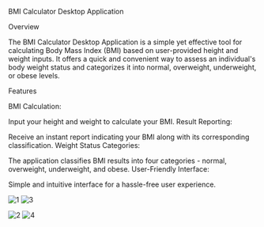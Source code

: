 BMI Calculator Desktop Application

Overview

The BMI Calculator Desktop Application is a simple yet effective tool for calculating Body Mass Index (BMI) based on user-provided height and weight inputs. It offers a quick and convenient way to assess an individual's body weight status and categorizes it into normal, overweight, underweight, or obese levels.

Features

BMI Calculation:

Input your height and weight to calculate your BMI.
Result Reporting:

Receive an instant report indicating your BMI along with its corresponding classification.
Weight Status Categories:

The application classifies BMI results into four categories - normal, overweight, underweight, and obese.
User-Friendly Interface:

Simple and intuitive interface for a hassle-free user experience.

![1](https://github.com/shammisk/BMI-Calculator/assets/99946678/b156de77-616d-4d28-9009-25b9180a9a01)    ![3](https://github.com/shammisk/BMI-Calculator/assets/99946678/400d11a7-d179-4f66-88c7-c5e5a1634dff)




![2](https://github.com/shammisk/BMI-Calculator/assets/99946678/8fd67377-110e-4c82-b899-3ab69cb9a2a6)     ![4](https://github.com/shammisk/BMI-Calculator/assets/99946678/efe689b2-bfbc-4c72-8351-563eb3c89e64)






